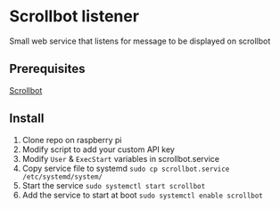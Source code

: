 # Scrollbot listener
Small web service that listens for message to be displayed on scrollbot

## Prerequisites
[Scrollbot](https://learn.pimoroni.com/article/assembling-scroll-bot)

## Install

1. Clone repo on raspberry pi
2. Modify script to add your custom API key
3. Modify `User` & `ExecStart` variables in scrollbot.service
4. Copy service file to systemd
`sudo cp scrollbot.service /etc/systemd/system/`
5. Start the service
`sudo systemctl start scrollbot`
6. Add the service to start at boot
`sudo systemctl enable scrollbot`



